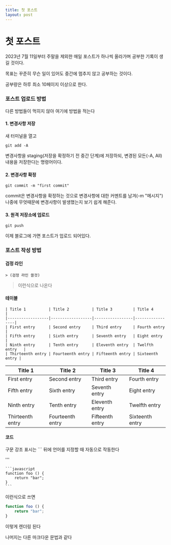 ```yaml
---
title: 첫 포스트
layout: post
---
```


# 첫 포스트

2023년 7월 11일부터 주말을 제외한 매일 포스트가 하나씩 올라가며 공부한 기록이 생길 것이다.

목표는 꾸준히 무슨 일이 있어도 중간에 멈추지 않고 공부하는 것이다.

공부량은 하루 최소 10페이지 이상으로 한다.



### 포스트 업로드 방법

다른 방법들이 먹히지 않아 여기에 방법을 적는다

#### 1. 변경사항 저장
새 터미널을 열고
```
git add -A
```
변경사항을 staging(저장을 확정하기 전 중간 단계)에 저장하되, 변경된 모든(-A, All) 내용을 저장한다는 명령어이다.

#### 2. 변경사항 확정
```
git commit -m "first commit"
```
commit은 변경사항을 확정하는 것으로 변경사항에 대한 커멘트를 남겨(-m "메시지") 나중에 무엇때문에 변경사항이 발생했는지 보기 쉽게 해준다.

#### 3. 원격 저장소에 업로드
```
git push
```
이제 블로그에 가면 포스트가 업로드 되어있다.

### 포스트 작성 방법

#### 검정 라인
```
> (검정 라인 쓸것)
```
> 이런식으로 나온다

#### 테이블
```
| Title 1          | Title 2          | Title 3         | Title 4         |
|------------------|------------------|-----------------|-----------------|
| First entry      | Second entry     | Third entry     | Fourth entry    |
| Fifth entry      | Sixth entry      | Seventh entry   | Eight entry     |
| Ninth entry      | Tenth entry      | Eleventh entry  | Twelfth entry   |
| Thirteenth entry | Fourteenth entry | Fifteenth entry | Sixteenth entry |
```
| Title 1          | Title 2          | Title 3         | Title 4         |
|------------------|------------------|-----------------|-----------------|
| First entry      | Second entry     | Third entry     | Fourth entry    |
| Fifth entry      | Sixth entry      | Seventh entry   | Eight entry     |
| Ninth entry      | Tenth entry      | Eleventh entry  | Twelfth entry   |
| Thirteenth entry | Fourteenth entry | Fifteenth entry | Sixteenth entry |


#### 코드
구문 강조 표시는 ``` 뒤에 언어를 지정할 때 자동으로 작동한다

'''
````
```javascript
function foo () {
    return "bar";
}
```
````
이런식으로 쓰면
```javascript
function foo () {
    return "bar";
}
```
이렇게 렌더링 된다

나머지는 다른 마크다운 문법과 같다